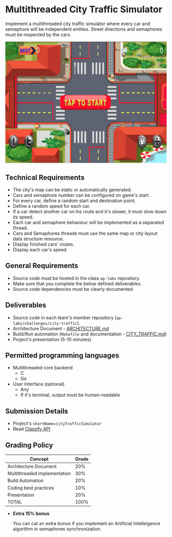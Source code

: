 Multithreaded City Traffic Simulator
====================================

Implement a multithreaded city traffic simulator where every car and semaphore will be independent entities.
Street directions and semaphores must be respected by the cars.

![City Traffic](city-traffic.png)

Technical Requirements
----------------------
- The city's map can be static or automatically generated.
- Cars and semaphore number can be configured on game's start.
- For every car, define a random start and destination point.
- Define a random speed for each car.
- If a car detect another car on his route and it's slower, it must slow down its speed.
- Each car and semaphore behaviour will be implemented as a separated thread.
- Cars and Semaphores threads must use the same map or city layout data structure resource.
- Display finished cars' routes.
- Display each car's speed.

General Requirements
--------------------
- Source code must be hosted in the class `ap-labs` repository.
- Make sure that you complete the below defined deliverables.
- Source code dependencies must be clearly documented.

Deliverables
------------
- Source code in each team's member repository (`ap-labs/challenges/city-traffic`).
- Architecture Document - [ARCHITECTURE.md](ARCHITECTURE.md)
- Build/Run automation (`Makefile` and documentation - [CITY_TRAFFIC.md](CITY_TRAFFIC.md))
- Project's presentation (5-10 minutes)


Permitted programming languages
-------------------------------
- Multithreaded core backend
  - C
  - Go
- User Interface (optional)
  - Any
  - If it's terminal, output must be human-readable

Submission Details
------------------
- Project's `shortName=cityTrafficSimulator`
- Read [Classify API](../../classify.md)

Grading Policy
--------------
| Concept                      | Grade |
|------------------------------|-------|
| Architecture Document        | 20%   |
| Multithreaded implementation | 30%   |
| Build Automation             | 20%   |
| Coding best practices        | 10%   |
| Presentation                 | 20%   |
| TOTAL                        | 100%  |

- **Extra 15% bonus**

  You can cat an extra bonus if you implement an Artificial Intelleigence algorithm in semaphores synchronization.